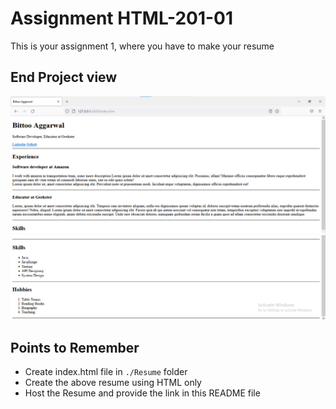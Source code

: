 # Assignment HTML-201-01
This is your assignment 1, where you have to make your resume

## End Project view
![resume](./Images/resume.png)
![resume2](./Images/resume2.png)


## Points to Remember
- Create index.html file in ```./Resume``` folder
- Create the above resume using HTML only
- Host the Resume and provide the link in this README file 

